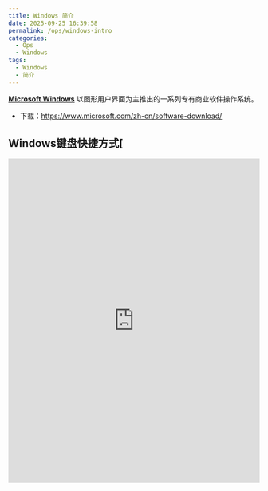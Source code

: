 ```yaml
---
title: Windows 简介
date: 2025-09-25 16:39:58
permalink: /ops/windows-intro
categories:
  - Ops
  - Windows
tags:
  - Windows
  - 简介
---
```


[**Microsoft Windows**](https://zh.wikipedia.org/wiki/Microsoft_Windows) 以图形用户界面为主推出的一系列专有商业软件操作系统。

- 下载：https://www.microsoft.com/zh-cn/software-download/

## Windows键盘快捷方式[

<iframe width="100%" height="650" src="https://support.microsoft.com/zh-cn/windows/windows-%E7%9A%84%E9%94%AE%E7%9B%98%E5%BF%AB%E6%8D%B7%E6%96%B9%E5%BC%8F-dcc61a57-8ff0-cffe-9796-cb9706c75eec" frameborder="0" ></iframe>
